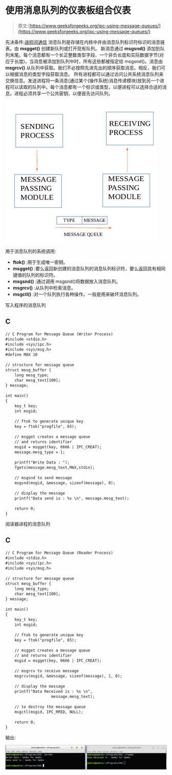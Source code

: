 # 使用消息队列的仪表板组合仪表

> 原文:[https://www.geeksforgeeks.org/ipc-using-message-queues/](https://www.geeksforgeeks.org/ipc-using-message-queues/)

先决条件:[进程间通信](https://www.geeksforgeeks.org/inter-process-communication/)
消息队列是存储在内核中并由消息队列标识符标识的消息链表。由 **msgget()** 创建新队列或打开现有队列。
新消息通过 **msgsnd()** 添加到队列末尾。每个消息都有一个长正整数类型字段、一个非负长度和实际数据字节(对应于长度)，当消息被添加到队列中时，所有这些都被指定给 msgsnd()。消息由 **msgrcv()** 从队列中获取。我们不必按照先进先出的顺序获取消息。相反，我们可以根据消息的类型字段获取消息。
所有进程都可以通过访问公共系统消息队列来交换信息。发送进程将一条消息(通过某个(操作系统)消息传递模块)放到另一个进程可以读取的队列中。每个消息都有一个标识或类型，以便进程可以选择合适的消息。进程必须共享一个公共密钥，以便首先访问队列。

![](img/d260f69aa461f37fef0510da4e87cd37.png)

用于消息队列的系统调用:

*   **ftok()** :用于生成唯一密钥。
*   **msgget()** :要么返回新创建的消息队列的消息队列标识符，要么返回具有相同键值的队列的标识符。
*   **msgsnd()** :通过调用 msgsnd()将数据放入消息队列。
*   **msgrcv()** :从队列中检索消息。
*   **msgctl()** :对一个队列执行各种操作。一般是用来破坏消息队列。

写入程序的消息队列

## C

```
// C Program for Message Queue (Writer Process)
#include <stdio.h>
#include <sys/ipc.h>
#include <sys/msg.h>
#define MAX 10

// structure for message queue
struct mesg_buffer {
    long mesg_type;
    char mesg_text[100];
} message;

int main()
{
    key_t key;
    int msgid;

    // ftok to generate unique key
    key = ftok("progfile", 65);

    // msgget creates a message queue
    // and returns identifier
    msgid = msgget(key, 0666 | IPC_CREAT);
    message.mesg_type = 1;

    printf("Write Data : ");
    fgets(message.mesg_text,MAX,stdin);

    // msgsnd to send message
    msgsnd(msgid, &message, sizeof(message), 0);

    // display the message
    printf("Data send is : %s \n", message.mesg_text);

    return 0;
}
```

阅读器进程的消息队列

## C

```
// C Program for Message Queue (Reader Process)
#include <stdio.h>
#include <sys/ipc.h>
#include <sys/msg.h>

// structure for message queue
struct mesg_buffer {
    long mesg_type;
    char mesg_text[100];
} message;

int main()
{
    key_t key;
    int msgid;

    // ftok to generate unique key
    key = ftok("progfile", 65);

    // msgget creates a message queue
    // and returns identifier
    msgid = msgget(key, 0666 | IPC_CREAT);

    // msgrcv to receive message
    msgrcv(msgid, &message, sizeof(message), 1, 0);

    // display the message
    printf("Data Received is : %s \n", 
                    message.mesg_text);

    // to destroy the message queue
    msgctl(msgid, IPC_RMID, NULL);

    return 0;
}
```

输出:

![](img/93ac7539eeb07ad6b6a0062f2f61660a.png)